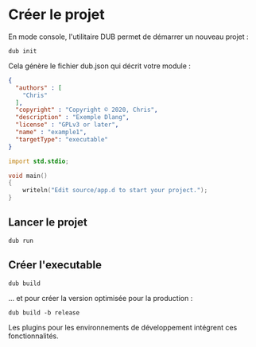 # Créer le projet 

En mode console, l'utilitaire DUB permet de démarrer un nouveau projet : 

```BATCH
dub init
```

Cela génère le fichier dub.json qui décrit votre module : 

```Json
{
  "authors" : [
    "Chris"
  ],
  "copyright" : "Copyright © 2020, Chris",
  "description" : "Exemple Dlang",
  "license" : "GPLv3 or later",
  "name" : "example1",
  "targetType": "executable"
}
```

```D
import std.stdio;

void main()
{
	writeln("Edit source/app.d to start your project.");
}
```

## Lancer le projet

```BATCH
dub run
```

## Créer l'executable 

```BATCH
dub build
```

... et pour créer la version optimisée pour la production : 

```BATCH
dub build -b release
```

Les plugins pour les environnements de développement intégrent ces fonctionnalités.